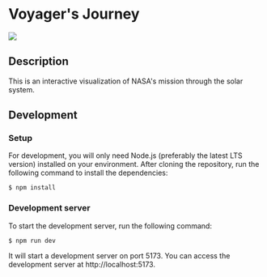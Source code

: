# Voyager's Journey

![](https://th-thumbnailer.cdn-si-edu.com/N68s4bk8l3XV9iBolYmX2Qzdx9M=/fit-in/1600x0/https://tf-cmsv2-smithsonianmag-media.s3.amazonaws.com/filer/Voyager-records-631.jpg)

## Description

This is an interactive visualization of NASA's mission through the solar system.

## Development

### Setup

For development, you will only need Node.js (preferably the latest LTS version) installed on your environment. After cloning the repository, run the following command to install the dependencies:

```shell
$ npm install
```

### Development server

To start the development server, run the following command:

```shell
$ npm run dev
```

It will start a development server on port 5173. You can access the development server at http://localhost:5173.

